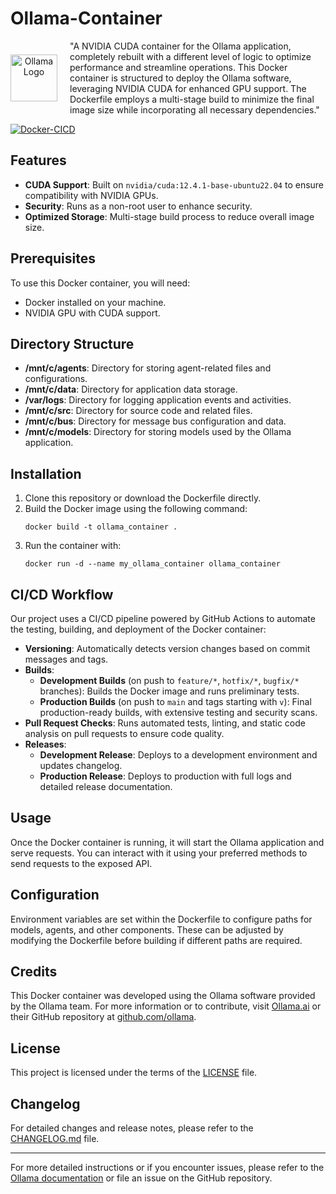 # Ollama-Container

<div style="display: flex; align-items: center;">
    <div style="flex-shrink: 0; margin-right: 20px; text-align: center;">
        <img src="https://avatars.githubusercontent.com/u/168876326?s=200&v=4" alt="Ollama Logo" width="75" height="75">
    </div>
    <div>
        "A NVIDIA CUDA container for the Ollama application, completely rebuilt with a different level of logic to optimize performance and streamline operations. This Docker container is structured to deploy the Ollama software, leveraging NVIDIA CUDA for enhanced GPU support. The Dockerfile employs a multi-stage build to minimize the final image size while incorporating all necessary dependencies."
    </div>
</div>

[![Docker-CICD](https://github.com/BrainXio/ollama-container/actions/workflows/docker-cicd.yml/badge.svg)](https://github.com/BrainXio/ollama-container/actions/workflows/docker-cicd.yml)

## Features

- **CUDA Support**: Built on `nvidia/cuda:12.4.1-base-ubuntu22.04` to ensure compatibility with NVIDIA GPUs.
- **Security**: Runs as a non-root user to enhance security.
- **Optimized Storage**: Multi-stage build process to reduce overall image size.

## Prerequisites

To use this Docker container, you will need:
- Docker installed on your machine.
- NVIDIA GPU with CUDA support.

## Directory Structure

- **/mnt/c/agents**: Directory for storing agent-related files and configurations.
- **/mnt/c/data**: Directory for application data storage.
- **/var/logs**: Directory for logging application events and activities.
- **/mnt/c/src**: Directory for source code and related files.
- **/mnt/c/bus**: Directory for message bus configuration and data.
- **/mnt/c/models**: Directory for storing models used by the Ollama application.

## Installation

1. Clone this repository or download the Dockerfile directly.
2. Build the Docker image using the following command:
   ```
   docker build -t ollama_container .
   ```
3. Run the container with:
   ```
   docker run -d --name my_ollama_container ollama_container
   ```

## CI/CD Workflow

Our project uses a CI/CD pipeline powered by GitHub Actions to automate the testing, building, and deployment of the Docker container:

- **Versioning**: Automatically detects version changes based on commit messages and tags.
- **Builds**:
  - **Development Builds** (on push to `feature/*`, `hotfix/*`, `bugfix/*` branches): Builds the Docker image and runs preliminary tests.
  - **Production Builds** (on push to `main` and tags starting with `v`): Final production-ready builds, with extensive testing and security scans.
- **Pull Request Checks**: Runs automated tests, linting, and static code analysis on pull requests to ensure code quality.
- **Releases**:
  - **Development Release**: Deploys to a development environment and updates changelog.
  - **Production Release**: Deploys to production with full logs and detailed release documentation.

## Usage

Once the Docker container is running, it will start the Ollama application and serve requests. You can interact with it using your preferred methods to send requests to the exposed API.

## Configuration

Environment variables are set within the Dockerfile to configure paths for models, agents, and other components. These can be adjusted by modifying the Dockerfile before building if different paths are required.

## Credits

This Docker container was developed using the Ollama software provided by the Ollama team. For more information or to contribute, visit [Ollama.ai](https://ollama.ai) or their GitHub repository at [github.com/ollama](https://github.com/ollama).

## License

This project is licensed under the terms of the [LICENSE](LICENSE) file.

## Changelog

For detailed changes and release notes, please refer to the [CHANGELOG.md](CHANGELOG.md) file.

---

For more detailed instructions or if you encounter issues, please refer to the [Ollama documentation](https://ollama.io/docs) or file an issue on the GitHub repository.
